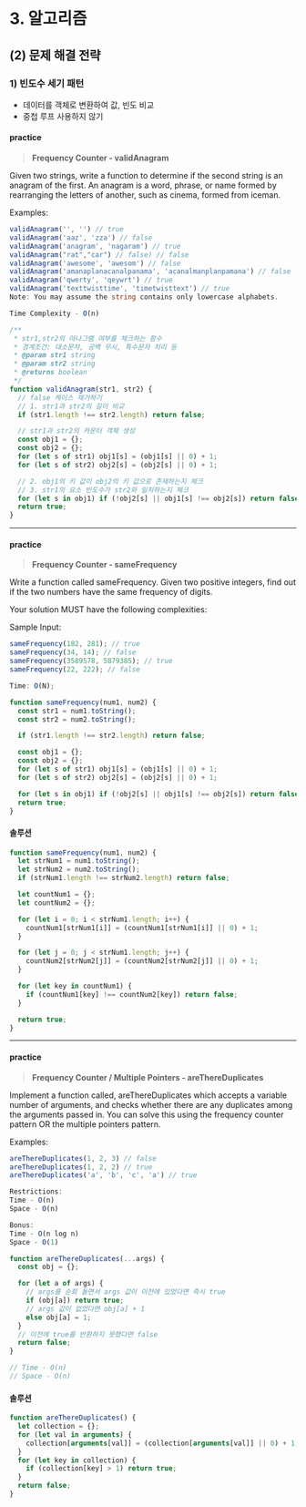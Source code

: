 # 3. 알고리즘

## (2) 문제 해결 전략

### 1) 빈도수 세기 패턴

- 데이터를 객체로 변환하여 값, 빈도 비교
- 중첩 루프 사용하지 않기

#### practice

> **Frequency Counter - validAnagram**

Given two strings, write a function to determine if the second string is an anagram of the first. An anagram is a word, phrase, or name formed by rearranging the letters of another, such as cinema, formed from iceman.

Examples:

```ts
validAnagram('', '') // true
validAnagram('aaz', 'zza') // false
validAnagram('anagram', 'nagaram') // true
validAnagram("rat","car") // false) // false
validAnagram('awesome', 'awesom') // false
validAnagram('amanaplanacanalpanama', 'acanalmanplanpamana') // false
validAnagram('qwerty', 'qeywrt') // true
validAnagram('texttwisttime', 'timetwisttext') // true
Note: You may assume the string contains only lowercase alphabets.

Time Complexity - O(n)
```

```ts
/**
 * str1,str2의 아나그램 여부를 체크하는 함수
 * 경계조건: 대소문자, 공백 무시, 특수문자 처리 등
 * @param str1 string
 * @param str2 string
 * @returns boolean
 */
function validAnagram(str1, str2) {
  // false 케이스 제거하기
  // 1. str1과 str2의 길이 비교
  if (str1.length !== str2.length) return false;

  // str1과 str2의 카운터 객체 생성
  const obj1 = {};
  const obj2 = {};
  for (let s of str1) obj1[s] = (obj1[s] || 0) + 1;
  for (let s of str2) obj2[s] = (obj2[s] || 0) + 1;

  // 2. obj1의 키 값이 obj2의 키 값으로 존재하는지 체크
  // 3. str1의 요소 빈도수가 str2와 일치하는지 체크
  for (let s in obj1) if (!obj2[s] || obj1[s] !== obj2[s]) return false;
  return true;
}
```

---

#### practice

> **Frequency Counter - sameFrequency**

Write a function called sameFrequency. Given two positive integers, find out if the two numbers have the same frequency of digits.

Your solution MUST have the following complexities:

Sample Input:

```ts
sameFrequency(182, 281); // true
sameFrequency(34, 14); // false
sameFrequency(3589578, 5879385); // true
sameFrequency(22, 222); // false

Time: O(N);
```

```ts
function sameFrequency(num1, num2) {
  const str1 = num1.toString();
  const str2 = num2.toString();

  if (str1.length !== str2.length) return false;

  const obj1 = {};
  const obj2 = {};
  for (let s of str1) obj1[s] = (obj1[s] || 0) + 1;
  for (let s of str2) obj2[s] = (obj2[s] || 0) + 1;

  for (let s in obj1) if (!obj2[s] || obj1[s] !== obj2[s]) return false;
  return true;
}
```

#### 솔루션

```ts
function sameFrequency(num1, num2) {
  let strNum1 = num1.toString();
  let strNum2 = num2.toString();
  if (strNum1.length !== strNum2.length) return false;

  let countNum1 = {};
  let countNum2 = {};

  for (let i = 0; i < strNum1.length; i++) {
    countNum1[strNum1[i]] = (countNum1[strNum1[i]] || 0) + 1;
  }

  for (let j = 0; j < strNum1.length; j++) {
    countNum2[strNum2[j]] = (countNum2[strNum2[j]] || 0) + 1;
  }

  for (let key in countNum1) {
    if (countNum1[key] !== countNum2[key]) return false;
  }

  return true;
}
```

---

#### practice

> **Frequency Counter / Multiple Pointers - areThereDuplicates**

Implement a function called, areThereDuplicates which accepts a variable number of arguments, and checks whether there are any duplicates among the arguments passed in. You can solve this using the frequency counter pattern OR the multiple pointers pattern.

Examples:

```ts
areThereDuplicates(1, 2, 3) // false
areThereDuplicates(1, 2, 2) // true
areThereDuplicates('a', 'b', 'c', 'a') // true

Restrictions:
Time - O(n)
Space - O(n)

Bonus:
Time - O(n log n)
Space - O(1)
```

```ts
function areThereDuplicates(...args) {
  const obj = {};

  for (let a of args) {
    // args를 순회 돌면서 args 값이 이전에 있었다면 즉시 true
    if (obj[a]) return true;
    // args 값이 없었다면 obj[a] + 1
    else obj[a] = 1;
  }
  // 이전에 true를 반환하지 못했다면 false
  return false;
}

// Time - O(n)
// Space - O(n)
```

#### 솔루션

```ts
function areThereDuplicates() {
  let collection = {};
  for (let val in arguments) {
    collection[arguments[val]] = (collection[arguments[val]] || 0) + 1;
  }
  for (let key in collection) {
    if (collection[key] > 1) return true;
  }
  return false;
}
```
